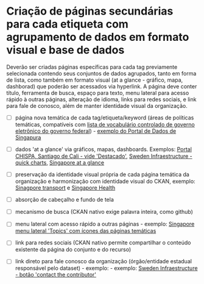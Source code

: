# Criação de páginas secundárias para cada etiqueta com agrupamento de dados em formato visual e base de dados

Deverão ser criadas páginas específicas para cada tag previamente selecionada contendo seus conjuntos de dados agrupados, tanto em forma de lista, como também em formato visual (at a glance - gráfico, mapa, dashborad) que poderão ser acessados via hyperlink. A página deve conter título, ferramenta de busca, espaço para texto, menu lateral para acesso rápido à outras páginas, alteração de idioma, links para redes sociais, e link para fale de conosco, além de manter identidade visual da organização.

- [ ] página nova temática de cada tag/etiqueta/keyword (áreas de políticas temáticas, compatíveis com [lista de vocabulário controlado de governo eletrônico do governo federal](https://www.gov.br/governodigital/pt-br/governanca-de-dados/VCGE_2_1_0.pdf)) - [exemplo do Portal de Dados de Singapura](https://data.gov.sg/)

- [ ] dados 'at a glance' via gráficos, mapas, dashboards. Exemplos: [Portal CHISPA, Santiago de Cali - vide 'Destacado'](https://cali.chis.pa/), [Sweden Infraestructure - quick charts](https://data.humdata.org/dataset/world-bank-infrastructure-indicators-for-sweden), [Singapore at a glance](https://data.gov.sg/)

- [ ] preservação da identidade visual própria de cada página temática da organização e harmonização com identidade visual do CKAN, exemplo: [Sinagpore transport](https://data.gov.sg/group/transport) e [Singapore Health](https://data.gov.sg/group/health)

- [ ] absorção de cabeçalho e fundo de tela

- [ ] mecanismo de busca (CKAN nativo exige palavra inteira, como github)

- [ ] menu lateral com acesso rápido a outras páginas - exemplo: [Singapore menu lateral 'Topics' com ícones das páginas temáticas](https://data.gov.sg/search)

- [ ] link para redes sociais (CKAN nativo permite compartilhar o conteúdo existente da página do conjunto e do recurso)

- [ ] link direto para fale conosco da organização (órgão/entidade estadual responsável pelo dataset) - exemplo: - exemplo: [Sweden Infraestructure - botão 'contact the contributor'](https://data.humdata.org/dataset/world-bank-infrastructure-indicators-for-sweden)